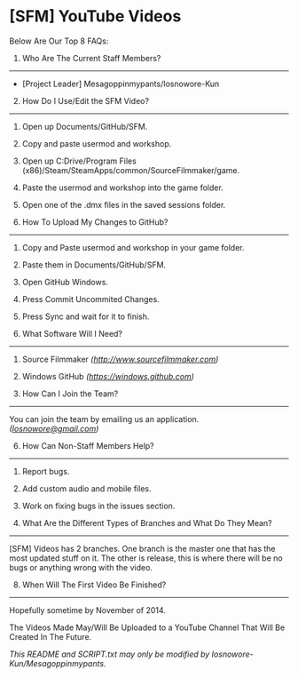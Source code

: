 [SFM] YouTube Videos 
====================
Below Are Our Top 8 FAQs:

1. Who Are The Current Staff Members?
-------------------------------------
- [Project Leader] Mesagoppinmypants/Iosnowore-Kun

2. How Do I Use/Edit the SFM Video?
-----------------------------------
1. Open up Documents/GitHub/SFM.
2. Copy and paste usermod and workshop.
3. Open up C:Drive/Program Files (x86)/Steam/SteamApps/common/SourceFilmmaker/game.
4. Paste the usermod and workshop into the game folder.
5. Open one of the .dmx files in the saved sessions folder.

3. How To Upload My Changes to GitHub?
--------------------------------------
1. Copy and Paste usermod and workshop in your game folder.
2. Paste them in Documents/GitHub/SFM.
3. Open GitHub Windows.
4. Press Commit Uncommited Changes.
5. Press Sync and wait for it to finish.

4. What Software Will I Need?
-----------------------------
1. Source Filmmaker *(http://www.sourcefilmmaker.com)*
2. Windows GitHub *(https://windows.github.com)*

5. How Can I Join the Team?
------------------------
You can join the team by emailing us an application. *(Iosnowore@gmail.com)*

6. How Can Non-Staff Members Help?
-------------------------------
1. Report bugs.
2. Add custom audio and mobile files.
3. Work on fixing bugs in the issues section.

7. What Are the Different Types of Branches and What Do They Mean?
---------------------------------------------------------------
[SFM] Videos has 2 branches. One branch is the master one that has the most updated stuff on it.
The other is release, this is where there will be no bugs or anything wrong with the video.

8. When Will The First Video Be Finished?
--------------------------------------
Hopefully sometime by November of 2014.

The Videos Made May/Will Be Uploaded to a YouTube Channel That Will Be Created In The Future.

*This README and SCRIPT.txt may only be modified by Iosnowore-Kun/Mesagoppinmypants.*
